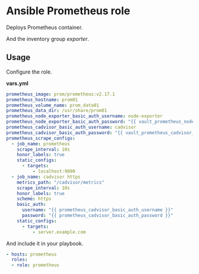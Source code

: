 # Ansible Prometheus role

Deploys Prometheus container.

And the inventory group *exporter*.

## Usage

Configure the role.

**vars.yml**

```yml
prometheus_image: prom/prometheus:v2.17.1
prometheus_hostname: prom01
prometheus_volume_name: prom_data01
prometheus_data_dir: /usr/share/prom01
prometheus_node_exporter_basic_auth_username: node-exporter
prometheus_node_exporter_basic_auth_password: "{{ vault_prometheus_node_exporter_basic_auth_password }}"
prometheus_cadvisor_basic_auth_username: cadvisor
prometheus_cadvisor_basic_auth_password: "{{ vault_prometheus_cadvisor_basic_auth_password }}"
prometheus_scrape_configs:
  - job_name: prometheus
    scrape_interval: 10s
    honor_labels: true
    static_configs:
      - targets:
          - localhost:9090
  - job_name: cadvisor https
    metrics_path: "/cadvisor/metrics"
    scrape_interval: 10s
    honor_labels: true
    scheme: https
    basic_auth:
      username: "{{ prometheus_cadvisor_basic_auth_username }}"
      password: "{{ prometheus_cadvisor_basic_auth_password }}"
    static_configs:
      - targets:
          - server.example.com
```

And include it in your playbook.

```yml
- hosts: prometheus
  roles:
  - role: prometheus
```
